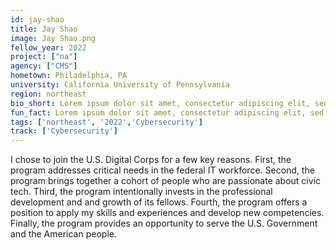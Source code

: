 ```yaml
---
id: jay-shao
title: Jay Shao
image: Jay Shao.png
fellow_year: 2022
project: ["na"]
agency: ["CMS"]
hometown: Philadelphia, PA
university: California University of Pennsylvania
region: northeast
bio_short: Lorem ipsum dolor sit amet, consectetur adipiscing elit, sed do eiusmod tempor incididunt ut labore et dolore magna aliqua. Ut enim ad minim veniam, quis nostrud exercitation ullamco laboris nisi ut aliquip ex ea commodo consequat. 
fun_fact: Lorem ipsum dolor sit amet, consectetur adipiscing elit, sed do eiusmod tempor incididunt ut labore et dolore magna aliqua. Ut quis nostrud laboris. nisi ut aliquip ex ea commodo consequat.
tags: ['northeast', '2022','Cybersecurity']
track: ['Cybersecurity']
---
```


I chose to join the U.S. Digital Corps for a few key reasons. First, the program addresses critical needs in the federal IT workforce. Second, the program brings together a cohort of people who are passionate about civic tech. Third, the program intentionally invests in the professional development and and growth of its fellows. Fourth, the program offers a position to apply my skills and experiences and develop new competencies. Finally, the program provides an opportunity to serve the U.S. Government and the American people.
